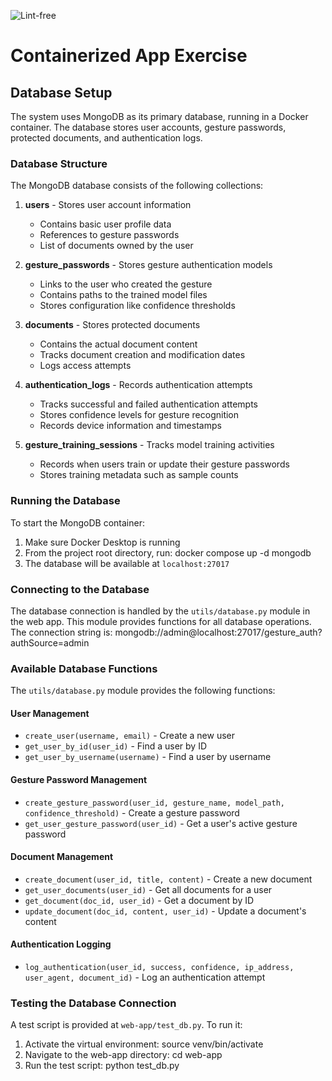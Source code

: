 ![Lint-free](https://github.com/nyu-software-engineering/containerized-app-exercise/actions/workflows/lint.yml/badge.svg)

# Containerized App Exercise

## Database Setup

The system uses MongoDB as its primary database, running in a Docker container. The database stores user accounts, gesture passwords, protected documents, and authentication logs.

### Database Structure

The MongoDB database consists of the following collections:

1. **users** - Stores user account information
   - Contains basic user profile data
   - References to gesture passwords
   - List of documents owned by the user

2. **gesture_passwords** - Stores gesture authentication models
   - Links to the user who created the gesture
   - Contains paths to the trained model files
   - Stores configuration like confidence thresholds

3. **documents** - Stores protected documents
   - Contains the actual document content
   - Tracks document creation and modification dates
   - Logs access attempts

4. **authentication_logs** - Records authentication attempts
   - Tracks successful and failed authentication attempts
   - Stores confidence levels for gesture recognition
   - Records device information and timestamps

5. **gesture_training_sessions** - Tracks model training activities
   - Records when users train or update their gesture passwords
   - Stores training metadata such as sample counts

### Running the Database

To start the MongoDB container:

1. Make sure Docker Desktop is running
2. From the project root directory, run: docker compose up -d mongodb
3. The database will be available at `localhost:27017`

### Connecting to the Database

The database connection is handled by the `utils/database.py` module in the web app. This module provides functions for all database operations. 
The connection string is: mongodb://admin@localhost:27017/gesture_auth?authSource=admin

### Available Database Functions

The `utils/database.py` module provides the following functions:

#### User Management
- `create_user(username, email)` - Create a new user
- `get_user_by_id(user_id)` - Find a user by ID
- `get_user_by_username(username)` - Find a user by username

#### Gesture Password Management
- `create_gesture_password(user_id, gesture_name, model_path, confidence_threshold)` - Create a gesture password
- `get_user_gesture_password(user_id)` - Get a user's active gesture password

#### Document Management
- `create_document(user_id, title, content)` - Create a new document
- `get_user_documents(user_id)` - Get all documents for a user
- `get_document(doc_id, user_id)` - Get a document by ID
- `update_document(doc_id, content, user_id)` - Update a document's content

#### Authentication Logging
- `log_authentication(user_id, success, confidence, ip_address, user_agent, document_id)` - Log an authentication attempt

### Testing the Database Connection

A test script is provided at `web-app/test_db.py`. To run it:

1. Activate the virtual environment: source venv/bin/activate
2. Navigate to the web-app directory: cd web-app
3. Run the test script: python test_db.py


